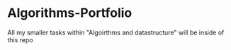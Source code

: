 # Algorithms-Portfolio

All my smaller tasks within "Algoirthms and datastructure" will be inside of this repo
